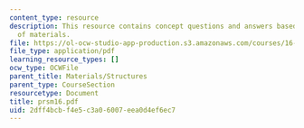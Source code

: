 ```yaml
---
content_type: resource
description: This resource contains concept questions and answers based on strength
  of materials.
file: https://ol-ocw-studio-app-production.s3.amazonaws.com/courses/16-01-unified-engineering-i-ii-iii-iv-fall-2005-spring-2006/2dff4bcbf4e5c3a06007eea0d4ef6ec7_prsm16.pdf
file_type: application/pdf
learning_resource_types: []
ocw_type: OCWFile
parent_title: Materials/Structures
parent_type: CourseSection
resourcetype: Document
title: prsm16.pdf
uid: 2dff4bcb-f4e5-c3a0-6007-eea0d4ef6ec7
---
```

